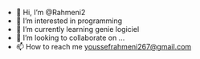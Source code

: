 - 👋 Hi, I’m @Rahmeni2
- 👀 I’m interested in programming
- 🌱 I’m currently learning genie logiciel
- 💞️ I’m looking to collaborate on ...
- 📫 How to reach me youssefrahmeni267@gmail.com

<!---
Rahmeni2/Rahmeni2 is a ✨ special ✨ repository because its `README.md` (this file) appears on your GitHub profile.
You can click the Preview link to take a look at your changes.
--->
